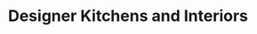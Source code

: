 ---
title: "Designer Kitchens and Interiors"
url: /harrow/designer-kitchens-and-interiors/
shop: kitchen
---